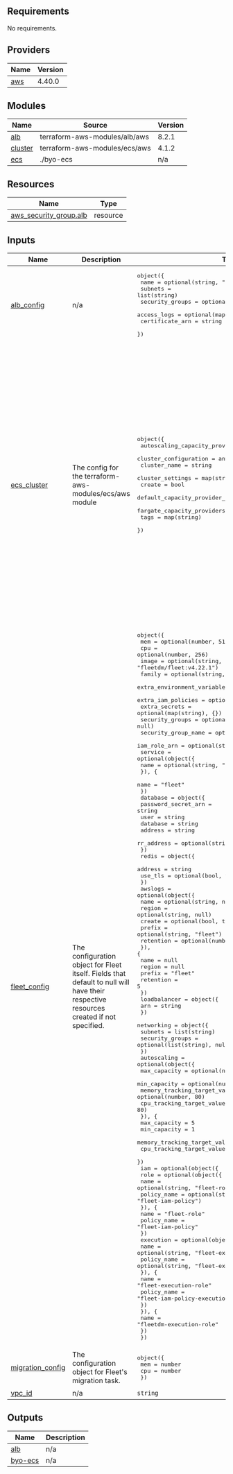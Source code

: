 ## Requirements

No requirements.

## Providers

| Name | Version |
|------|---------|
| <a name="provider_aws"></a> [aws](#provider\_aws) | 4.40.0 |

## Modules

| Name | Source | Version |
|------|--------|---------|
| <a name="module_alb"></a> [alb](#module\_alb) | terraform-aws-modules/alb/aws | 8.2.1 |
| <a name="module_cluster"></a> [cluster](#module\_cluster) | terraform-aws-modules/ecs/aws | 4.1.2 |
| <a name="module_ecs"></a> [ecs](#module\_ecs) | ./byo-ecs | n/a |

## Resources

| Name | Type |
|------|------|
| [aws_security_group.alb](https://registry.terraform.io/providers/hashicorp/aws/latest/docs/resources/security_group) | resource |

## Inputs

| Name | Description | Type | Default | Required |
|------|-------------|------|---------|:--------:|
| <a name="input_alb_config"></a> [alb\_config](#input\_alb\_config) | n/a | <pre>object({<br>    name            = optional(string, "fleet")<br>    subnets         = list(string)<br>    security_groups = optional(list(string), [])<br>    access_logs     = optional(map(string), {})<br>    certificate_arn = string<br>  })</pre> | n/a | yes |
| <a name="input_ecs_cluster"></a> [ecs\_cluster](#input\_ecs\_cluster) | The config for the terraform-aws-modules/ecs/aws module | <pre>object({<br>    autoscaling_capacity_providers        = any<br>    cluster_configuration                 = any<br>    cluster_name                          = string<br>    cluster_settings                      = map(string)<br>    create                                = bool<br>    default_capacity_provider_use_fargate = bool<br>    fargate_capacity_providers            = any<br>    tags                                  = map(string)<br>  })</pre> | <pre>{<br>  "autoscaling_capacity_providers": {},<br>  "cluster_configuration": {<br>    "execute_command_configuration": {<br>      "log_configuration": {<br>        "cloud_watch_log_group_name": "/aws/ecs/aws-ec2"<br>      },<br>      "logging": "OVERRIDE"<br>    }<br>  },<br>  "cluster_name": "fleet",<br>  "cluster_settings": {<br>    "name": "containerInsights",<br>    "value": "enabled"<br>  },<br>  "create": true,<br>  "default_capacity_provider_use_fargate": true,<br>  "fargate_capacity_providers": {<br>    "FARGATE": {<br>      "default_capacity_provider_strategy": {<br>        "weight": 100<br>      }<br>    },<br>    "FARGATE_SPOT": {<br>      "default_capacity_provider_strategy": {<br>        "weight": 0<br>      }<br>    }<br>  },<br>  "tags": {}<br>}</pre> | no |
| <a name="input_fleet_config"></a> [fleet\_config](#input\_fleet\_config) | The configuration object for Fleet itself. Fields that default to null will have their respective resources created if not specified. | <pre>object({<br>    mem                         = optional(number, 512)<br>    cpu                         = optional(number, 256)<br>    image                       = optional(string, "fleetdm/fleet:v4.22.1")<br>    family                      = optional(string, "fleet")<br>    extra_environment_variables = optional(map(string), {})<br>    extra_iam_policies          = optional(list(string), [])<br>    extra_secrets               = optional(map(string), {})<br>    security_groups             = optional(list(string), null)<br>    security_group_name         = optional(string, "fleet")<br>    iam_role_arn                = optional(string, null)<br>    service = optional(object({<br>      name = optional(string, "fleet")<br>      }), {<br>      name = "fleet"<br>    })<br>    database = object({<br>      password_secret_arn = string<br>      user                = string<br>      database            = string<br>      address             = string<br>      rr_address          = optional(string, null)<br>    })<br>    redis = object({<br>      address = string<br>      use_tls = optional(bool, true)<br>    })<br>    awslogs = optional(object({<br>      name      = optional(string, null)<br>      region    = optional(string, null)<br>      create    = optional(bool, true)<br>      prefix    = optional(string, "fleet")<br>      retention = optional(number, 5)<br>      }), {<br>      name      = null<br>      region    = null<br>      prefix    = "fleet"<br>      retention = 5<br>    })<br>    loadbalancer = object({<br>      arn = string<br>    })<br>    networking = object({<br>      subnets         = list(string)<br>      security_groups = optional(list(string), null)<br>    })<br>    autoscaling = optional(object({<br>      max_capacity                 = optional(number, 5)<br>      min_capacity                 = optional(number, 1)<br>      memory_tracking_target_value = optional(number, 80)<br>      cpu_tracking_target_value    = optional(number, 80)<br>      }), {<br>      max_capacity                 = 5<br>      min_capacity                 = 1<br>      memory_tracking_target_value = 80<br>      cpu_tracking_target_value    = 80<br>    })<br>    iam = optional(object({<br>      role = optional(object({<br>        name        = optional(string, "fleet-role")<br>        policy_name = optional(string, "fleet-iam-policy")<br>        }), {<br>        name        = "fleet-role"<br>        policy_name = "fleet-iam-policy"<br>      })<br>      execution = optional(object({<br>        name        = optional(string, "fleet-execution-role")<br>        policy_name = optional(string, "fleet-execution-role")<br>        }), {<br>        name        = "fleet-execution-role"<br>        policy_name = "fleet-iam-policy-execution"<br>      })<br>      }), {<br>      name = "fleetdm-execution-role"<br>    })<br>  })</pre> | <pre>{<br>  "autoscaling": {<br>    "cpu_tracking_target_value": 80,<br>    "max_capacity": 5,<br>    "memory_tracking_target_value": 80,<br>    "min_capacity": 1<br>  },<br>  "awslogs": {<br>    "create": true,<br>    "name": null,<br>    "prefix": "fleet",<br>    "region": null,<br>    "retention": 5<br>  },<br>  "cpu": 256,<br>  "database": {<br>    "address": null,<br>    "database": null,<br>    "password_secret_arn": null,<br>    "rr_address": null,<br>    "user": null<br>  },<br>  "extra_environment_variables": {},<br>  "extra_iam_policies": [],<br>  "extra_secrets": {},<br>  "family": "fleet",<br>  "iam": {<br>    "execution": {<br>      "name": "fleet-execution-role",<br>      "policy_name": "fleet-iam-policy-execution"<br>    },<br>    "role": {<br>      "name": "fleet-role",<br>      "policy_name": "fleet-iam-policy"<br>    }<br>  },<br>  "iam_role_arn": null,<br>  "image": "fleetdm/fleet:v4.22.1",<br>  "loadbalancer": {<br>    "arn": null<br>  },<br>  "mem": 512,<br>  "networking": {<br>    "security_groups": null,<br>    "subnets": null<br>  },<br>  "redis": {<br>    "address": null,<br>    "use_tls": true<br>  },<br>  "security_group_name": "fleet",<br>  "security_groups": null,<br>  "service": {<br>    "name": "fleet"<br>  }<br>}</pre> | no |
| <a name="input_migration_config"></a> [migration\_config](#input\_migration\_config) | The configuration object for Fleet's migration task. | <pre>object({<br>    mem = number<br>    cpu = number<br>  })</pre> | <pre>{<br>  "cpu": 1024,<br>  "mem": 2048<br>}</pre> | no |
| <a name="input_vpc_id"></a> [vpc\_id](#input\_vpc\_id) | n/a | `string` | n/a | yes |

## Outputs

| Name | Description |
|------|-------------|
| <a name="output_alb"></a> [alb](#output\_alb) | n/a |
| <a name="output_byo-ecs"></a> [byo-ecs](#output\_byo-ecs) | n/a |
